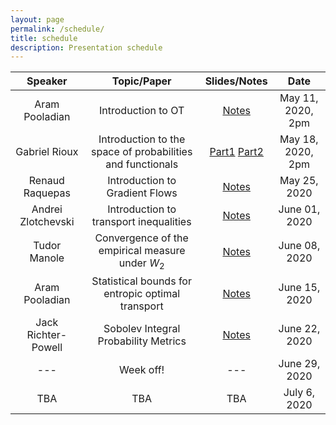 ```yaml
---
layout: page
permalink: /schedule/
title: schedule
description: Presentation schedule
---
```


| Speaker           |      Topic/Paper      | Slides/Notes  |   Date       |
|:-----------------:|:---------------------:|:-------------:|:------------:|
| Aram Pooladian    |  Introduction to OT        |     <a href="../../assets/pdf/IntroNotes.pdf">Notes</a>      | May 11, 2020, 2pm |
| Gabriel Rioux   |  Introduction to the space of probabilities and functionals         |     <a href="../../assets/pdf/session2/notes_wp.pdf">Part1</a> <a href="../../assets/pdf/session2/notes_functionals.pdf">Part2</a>      | May 18, 2020, 2pm |
| Renaud Raquepas | Introduction to Gradient Flows | <a href="../../assets/pdf/Meeting3.pdf">Notes</a> | May 25, 2020 |
| Andrei Zlotchevski | Introduction to transport inequalities  | <a href="../../assets/pdf/Meeting4.pdf">Notes</a> | June 01, 2020 |
| Tudor Manole | Convergence of the empirical measure under $W_2$  |  <a href="../../assets/pdf/Meeting5_Tudor.pdf">Notes</a> | June 08, 2020 |
| Aram Pooladian | Statistical bounds for entropic optimal transport  | <a href="../../assets/pdf/Meeting6.pdf">Notes</a> | June 15, 2020 |
| Jack Richter-Powell | Sobolev Integral Probability Metrics  | <a href="../../assets/pdf/Meeting7.pdf">Notes</a> | June 22, 2020 |
| --- | Week off!  | --- | June 29, 2020 |
| TBA | TBA  | TBA | July 6, 2020 |


